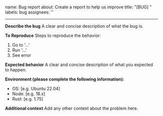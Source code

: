name: Bug report
about: Create a report to help us improve
title: "[BUG] "
labels: bug
assignees: ''

---

**Describe the bug**
A clear and concise description of what the bug is.

**To Reproduce**
Steps to reproduce the behavior:
1. Go to '...'
2. Run '...'
3. See error

**Expected behavior**
A clear and concise description of what you expected to happen.

**Environment (please complete the following information):**
- OS: [e.g. Ubuntu 22.04]
- Node: [e.g. 18.x]
- Rust: [e.g. 1.75]

**Additional context**
Add any other context about the problem here.
